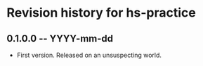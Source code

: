 # Revision history for hs-practice

## 0.1.0.0 -- YYYY-mm-dd

* First version. Released on an unsuspecting world.

